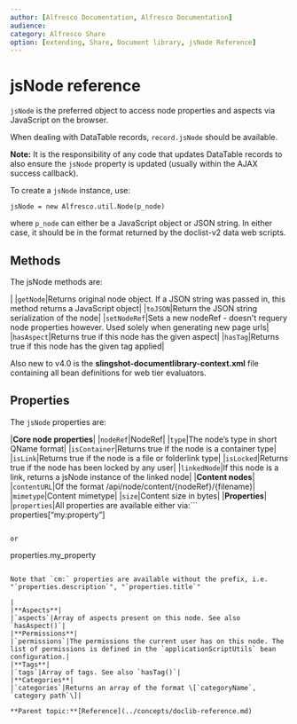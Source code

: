 ```yaml
---
author: [Alfresco Documentation, Alfresco Documentation]
audience: 
category: Alfresco Share
option: [extending, Share, Document library, jsNode Reference]
---
```


# jsNode reference

`jsNode` is the preferred object to access node properties and aspects via JavaScript on the browser.

When dealing with DataTable records, `record.jsNode` should be available.

**Note:** It is the responsibility of any code that updates DataTable records to also ensure the `jsNode` property is updated \(usually within the AJAX success callback\).

To create a `jsNode` instance, use:

```
jsNode = new Alfresco.util.Node(p_node)
```

where `p_node` can either be a JavaScript object or JSON string. In either case, it should be in the format returned by the doclist-v2 data web scripts.

## Methods

The jsNode methods are:

|
|`getNode`|Returns original node object. If a JSON string was passed in, this method returns a JavaScript object|
|`toJSON`|Return the JSON string serialization of the node|
|`setNodeRef`|Sets a new nodeRef - doesn't requery node properties however. Used solely when generating new page urls|
|`hasAspect`|Returns true if this node has the given aspect|
|`hasTag`|Returns true if this node has the given tag applied|

Also new to v4.0 is the **slingshot-documentlibrary-context.xml** file containing all bean definitions for web tier evaluators.

## Properties

The `jsNode` properties are:

|**Core node properties**|
|`nodeRef`|NodeRef|
|`type`|The node’s type in short QName format|
|`isContainer`|Returns true if the node is a container type|
|`isLink`|Returns true if the node is a file or folderlink type|
|`isLocked`|Returns true if the node has been locked by any user|
|`linkedNode`|If this node is a link, returns a jsNode instance of the linked node|
|**Content nodes**|
|`contentURL`|Of the format /api/node/content/\{nodeRef\}/\{filename\}|
|`mimetype`|Content mimetype|
|`size`|Content size in bytes|
|**Properties**|
|`properties`|All properties are available either via:```
properties[“my:property”]
```

or

```
properties.my_property
```

Note that `cm:` properties are available without the prefix, i.e. "`properties.description`", "`properties.title`"

|
|**Aspects**|
|`aspects`|Array of aspects present on this node. See also `hasAspect()`|
|**Permissions**|
|`permissions`|The permissions the current user has on this node. The list of permissions is defined in the `applicationScriptUtils` bean configuration.|
|**Tags**|
|`tags`|Array of tags. See also `hasTag()`|
|**Categories**|
|`categories`|Returns an array of the format \[`categoryName`, `category path`\]|

**Parent topic:**[Reference](../concepts/doclib-reference.md)

